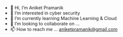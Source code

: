 - 👋 Hi, I’m Aniket Pramanik
- 👀 I’m interested in cyber security
- 🌱 I’m currently learning Machine Learning & Cloud
- 💞️ I’m looking to collaborate on ...
- 📫 How to reach me ... aniketpramanik@gmail.com

<!---
annyno096/annyno096 is a ✨ special ✨ repository because its `README.md` (this file) appears on your GitHub profile.
You can click the Preview link to take a look at your changes.
--->
